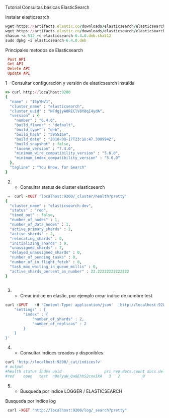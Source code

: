 
Tutorial Consultas básicas ElasticSearch

Instalar elasticsearch

```ruby
wget https://artifacts.elastic.co/downloads/elasticsearch/elasticsearch-6.4.0.deb
wget https://artifacts.elastic.co/downloads/elasticsearch/elasticsearch-6.4.0.deb.sha512
shasum -a 512 -c elasticsearch-6.4.0.deb.sha512 
sudo dpkg -i elasticsearch-6.4.0.deb
```

Principales metodos de Elasticsearch
```ruby
 Post API
 Get API
 Delete API
 Update API
```


1 - Consultar configuración y versión de elasticsearch instalda
```ruby
=> curl http://localhost:9200
{
  "name" : "I5pYMV1",
  "cluster_name" : "elasticsearch",
  "cluster_uuid" : "NFdgjyA0REClV8Y8qI4ydA",
  "version" : {
    "number" : "6.4.0",
    "build_flavor" : "default",
    "build_type" : "deb",
    "build_hash" : "595516e",
    "build_date" : "2018-08-17T23:18:47.308994Z",
    "build_snapshot" : false,
    "lucene_version" : "7.4.0",
    "minimum_wire_compatibility_version" : "5.6.0",
    "minimum_index_compatibility_version" : "5.0.0"
  },
  "tagline" : "You Know, for Search"
}

```

2. - Consultar status de cluster elasticsearch
```ruby
 ⇒  curl -XGET 'localhost:9200/_cluster/health?pretty'
{
  "cluster_name" : "elasticsearch-dev",
  "status" : "red",
  "timed_out" : false,
  "number_of_nodes" : 1,
  "number_of_data_nodes" : 1,
  "active_primary_shards" : 2,
  "active_shards" : 2,
  "relocating_shards" : 0,
  "initializing_shards" : 0,
  "unassigned_shards" : 7,
  "delayed_unassigned_shards" : 0,
  "number_of_pending_tasks" : 0,
  "number_of_in_flight_fetch" : 0,
  "task_max_waiting_in_queue_millis" : 0,
  "active_shards_percent_as_number" : 22.22222222222222
}
  
```
3. - Crear indice en elastic, por ejemplo crear indice de nombre test
```ruby
curl -XPUT   -H 'Content-Type: application/json'  'http://localhost:9200/test/' -d '{
    "settings" : {
        "index" : {
            "number_of_shards" : 2,
            "number_of_replicas" : 2
        }
    }
}'
```

4. - Consultar indices creados y disponibles
```ruby
curl 'http://localhost:9200/_cat/indices?v'
# output
#health status index uuid                   pri rep docs.count docs.deleted store.size pri.store.size
#red    open   test  n0n7yaH_Qa6EhhS2cnxIXA   3   2          0            0       522b           522b
```
5. - Busqueda por indice LOGGER / ELASTICSEARCH
 
 Busqueda por indice log
```ruby
 curl -XGET "http://localhost:9200/log/_search?pretty"
```
 
 





